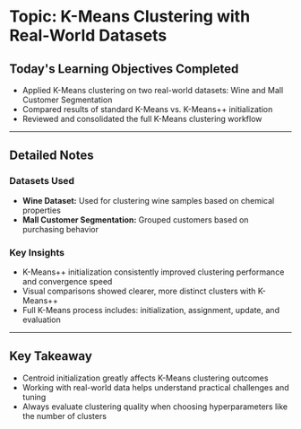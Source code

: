 # Topic: K-Means Clustering with Real-World Datasets

## Today's Learning Objectives Completed

- Applied K-Means clustering on two real-world datasets: Wine and Mall Customer Segmentation  
- Compared results of standard K-Means vs. K-Means++ initialization  
- Reviewed and consolidated the full K-Means clustering workflow  

---

## Detailed Notes

### Datasets Used

- **Wine Dataset:** Used for clustering wine samples based on chemical properties  
- **Mall Customer Segmentation:** Grouped customers based on purchasing behavior  

### Key Insights

- K-Means++ initialization consistently improved clustering performance and convergence speed  
- Visual comparisons showed clearer, more distinct clusters with K-Means++  
- Full K-Means process includes: initialization, assignment, update, and evaluation  

---

## Key Takeaway

- Centroid initialization greatly affects K-Means clustering outcomes  
- Working with real-world data helps understand practical challenges and tuning  
- Always evaluate clustering quality when choosing hyperparameters like the number of clusters  
